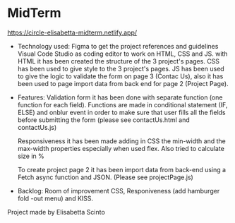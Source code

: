 # MidTerm
https://circle-elisabetta-midterm.netlify.app/

- Technology used:
Figma to get the project references and guidelines
Visual Code Studio as coding editor to work on HTML, CSS and JS.
with HTML it has been created the structure of the 3 project's pages.
CSS has been used to give style to the 3 project's pages.
JS has been used to give the logic to validate the form on page 3 (Contac Us), also it has been used to page import data from back end for page 2 (Project Page).

- Features: 
  Validation form it has been done with separate function (one function for each field). Functions are made in conditional statement (IF, ELSE) and onblur event  in order to make sure that user fills all the fields before submitting the form (please see contactUs.html and contactUs.js)
  
  Responsiveness it has been made adding in CSS the min-width and the max-width properties especially when used flex. Also tried to calculate size in % 

  To create project page 2 it has been import data from back-end using a Fetch async function and JSON. (Please see projectPage.js)

- Backlog: Room of improvement CSS, Responiveness (add hamburger fold -out menu) and KISS.

Project made by Elisabetta Scinto




